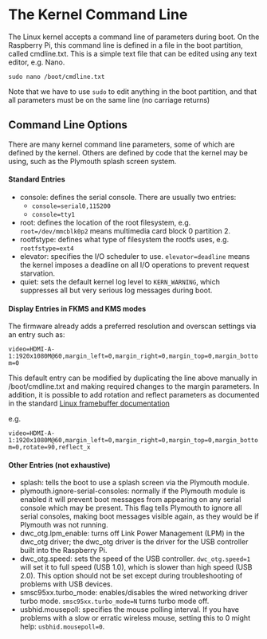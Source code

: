 # The Kernel Command Line

The Linux kernel accepts a command line of parameters during boot. On the Raspberry Pi, this command line is defined in a file in the boot partition, called cmdline.txt. This is a simple text file that can be edited using any text editor, e.g. Nano.
```
sudo nano /boot/cmdline.txt
```
Note that we have to use `sudo` to edit anything in the boot partition, and that all parameters must be on the same line (no carriage returns)

## Command Line Options

There are many kernel command line parameters, some of which are defined by the kernel. Others are defined by code that the kernel may be using, such as the Plymouth splash screen system.

#### Standard Entries

 - console: defines the serial console. There are usually two entries:
     - `console=serial0,115200`
     - `console=tty1`
 - root: defines the location of the root filesystem, e.g. `root=/dev/mmcblk0p2` means multimedia card block 0 partition 2.
 - rootfstype: defines what type of filesystem the rootfs uses, e.g. `rootfstype=ext4`
 - elevator: specifies the I/O scheduler to use. `elevator=deadline` means the kernel imposes a deadline on all I/O operations to prevent request starvation.
 - quiet: sets the default kernel log level to `KERN_WARNING`, which suppresses all but very serious log messages during boot.

#### Display Entries in FKMS and KMS modes

The firmware already adds a preferred resolution and overscan settings via an entry such as:

```video=HDMI-A-1:1920x1080M@60,margin_left=0,margin_right=0,margin_top=0,margin_bottom=0```

This default entry can be modified by duplicating the line above manually in /boot/cmdline.txt and making required changes to the margin parameters. In addition, it is possible to add rotation and reflect parameters as documented in the standard [Linux framebuffer documentation](https://github.com/raspberrypi/linux/blob/rpi-4.19.y/Documentation/fb/modedb.txt)

e.g. 

```video=HDMI-A-1:1920x1080M@60,margin_left=0,margin_right=0,margin_top=0,margin_bottom=0,rotate=90,reflect_x```

#### Other Entries (not exhaustive)

 - splash: tells the boot to use a splash screen via the Plymouth module.
 - plymouth.ignore-serial-consoles: normally if the Plymouth module is enabled it will prevent boot messages from appearing on any serial console which may be present. This flag tells Plymouth to ignore all serial consoles, making boot messages visible again, as they would be if Plymouth was not running.
 - dwc_otg.lpm_enable: turns off Link Power Management (LPM) in the dwc_otg driver; the dwc_otg driver is the driver for the USB controller built into the Raspberry Pi.
 - dwc_otg.speed: sets the speed of the USB controller. `dwc_otg.speed=1` will set it to full speed (USB 1.0), which is slower than high speed (USB 2.0). This option should not be set except during troubleshooting of problems with USB devices.
 - smsc95xx.turbo_mode: enables/disables the wired networking driver turbo mode. `smsc95xx.turbo_mode=N` turns turbo mode off.
 - usbhid.mousepoll: specifies the mouse polling interval. If you have problems with a slow or erratic wireless mouse, setting this to 0 might help: `usbhid.mousepoll=0`.

